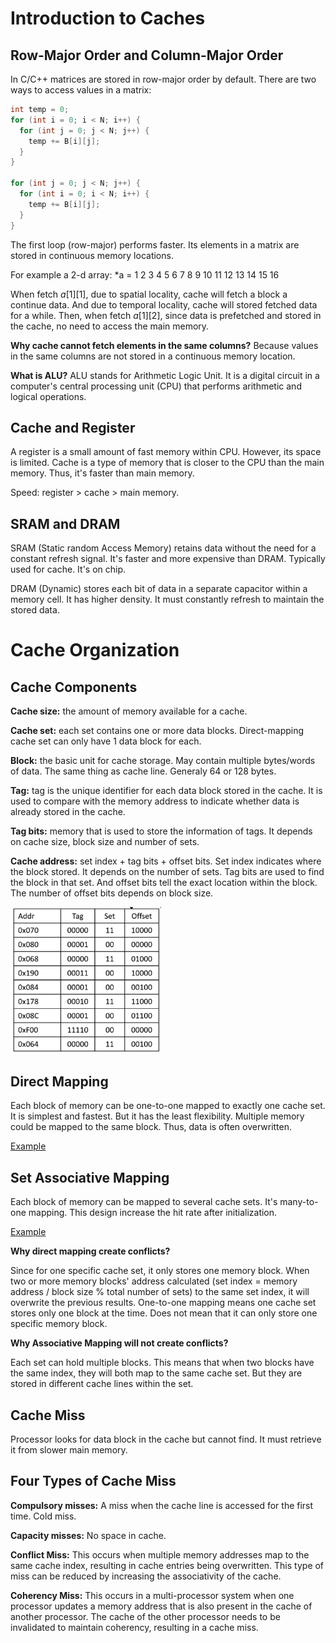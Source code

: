 # Introduction to Caches

## Row-Major Order and Column-Major Order

In C/C++ matrices are stored in row-major order by default. There are two ways to access values in a matrix:

```c++
int temp = 0;
for (int i = 0; i < N; i++) {
  for (int j = 0; j < N; j++) {
    temp += B[i][j];
  }
}

for (int j = 0; j < N; j++) {
  for (int i = 0; i < N; i++) {
    temp += B[i][j];
  }
}
```

The first loop (row-major) performs faster. Its elements in a matrix are stored in continuous memory locations. 

For example a 2-d array: *a = 1 2 3 4 5 6 7 8 9 10 11 12 13 14 15 16

When fetch $a[1][1]$, due to spatial locality, cache will fetch a block a continue data. And due to temporal locality, cache will stored fetched data for a while. Then, when fetch $a[1][2]$, since data is prefetched and stored in the cache, no need to access the main memory.

**Why cache cannot fetch elements in the same columns?** Because values in the same columns are not stored in a continuous memory location.

**What is ALU?**  ALU stands for Arithmetic Logic Unit. It is a digital circuit in a computer's central processing unit (CPU) that performs arithmetic and logical operations. 

## Cache and Register

A register is a small amount of fast memory within CPU. However, its space is limited. Cache is a type of memory that is closer to the CPU than the main memory. Thus, it's faster than main memory. 

Speed: register > cache > main memory.

## SRAM and DRAM

SRAM (Static random Access Memory) retains data without the need for a constant refresh signal. It's faster and more expensive than DRAM. Typically used for cache. It's on chip.

DRAM (Dynamic) stores each bit of data in a separate capacitor within a memory cell. It has higher density. It must constantly refresh to maintain the stored data.

# Cache Organization

## Cache Components

**Cache size:** the amount of memory available for a cache.

**Cache set:** each set contains one or more data blocks. Direct-mapping cache set can only have 1 data block for each.

**Block:** the basic unit for cache storage. May contain multiple bytes/words of data. The same thing as cache line. Generaly 64 or 128 bytes.

**Tag:** tag is the unique identifier for each data block stored in the cache. It is used to compare with the memory address to indicate whether data is already stored in the cache.

**Tag bits:** memory that is used to store the information of tags. It depends on cache size, block size and number of sets.

**Cache address:** set index + tag bits + offset bits. Set index indicates where the block stored. It depends on the number of sets. Tag bits are used to find the block in that set. And offset bits tell the exact location within the block. The number of offset bits depends on block size.

<img src="Figures/Cache Address.png" alt="Cache Address" style="zoom: 67%;" />



## Direct Mapping

Each block of memory can be one-to-one mapped to exactly one cache set. It is simplest and fastest. But it has the least flexibility. Multiple memory could be mapped to the same block. Thus, data is often overwritten.

[Example](https://www.youtube.com/watch?v=RqKeEIbcnS8)

## Set Associative Mapping

Each block of memory can be mapped to several cache sets. It's many-to-one mapping. This design increase the hit rate after initialization.

[Example](https://www.youtube.com/watch?v=quZe1ehz-EQ)

**Why direct mapping create conflicts?**

Since for one specific cache set, it only stores one memory block. When two or more memory blocks' address calculated (set index = memory address / block size % total number of sets) to the same set index, it will overwrite the previous results. One-to-one mapping means one cache set stores only one block at the time. Does not mean that it can only store one specific memory block.

**Why Associative Mapping will not create conflicts?**

Each set can hold multiple blocks. This means that when two blocks have the same index, they will both map to the same cache set. But they are stored in different cache lines within the set.

## Cache Miss

Processor looks for data block in the cache but cannot find. It must retrieve it from slower main memory.

## Four Types of Cache Miss

**Compulsory misses:** A miss when the cache line is accessed for the first time. Cold miss.

**Capacity misses:** No space in cache.

**Conflict Miss:** This occurs when multiple memory addresses map to the same cache index, resulting in cache entries being overwritten. This type of miss can be reduced by increasing the associativity of the cache.

**Coherency Miss:** This occurs in a multi-processor system when one processor updates a memory address that is also present in the cache of another processor. The cache of the other processor needs to be invalidated to maintain coherency, resulting in a cache miss.
